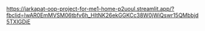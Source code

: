 
https://jarkapat-oop-project-for-me1-home-p2uoul.streamlit.app/?fbclid=IwAR0EmMVSM06tbfv6h_HItNK26ekGGKCc38W0jWiQswr15QMbbjd5TXlGDiE
